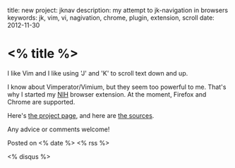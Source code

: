 title: new project: jknav
description: my attempt to jk-navigation in browsers
keywords: jk, vim, vi, nagivation, chrome, plugin, extension, scroll
date: 2012-11-30

# <% title %>

I like Vim and I like using 'J' and 'K' to scroll text down and up.

I know about Vimperator/Vimium, but they seem too powerful to me.
That's why I started my [NIH](http://en.wikipedia.org/wiki/Not_invented_here)
browser extension. At the moment, Firefox and Chrome are supported.

Here's [the project page](/jknav.html), and here are 
[the sources](https://bitbucket.org/zserge/jknav).

Any advice or comments welcome!

Posted on <% date %> <% rss %>

<% disqus %>


